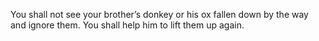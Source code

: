 You shall not see your brother’s donkey or his ox fallen down by the way and ignore them. You shall help him to lift them up again.
